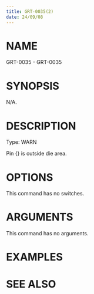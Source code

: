 ```yaml
---
title: GRT-0035(2)
date: 24/09/08
---
```


# NAME

GRT-0035 - GRT-0035

# SYNOPSIS

N/A.

# DESCRIPTION

Type: WARN

Pin {} is outside die area.

# OPTIONS

This command has no switches.

# ARGUMENTS

This command has no arguments.

# EXAMPLES

# SEE ALSO
